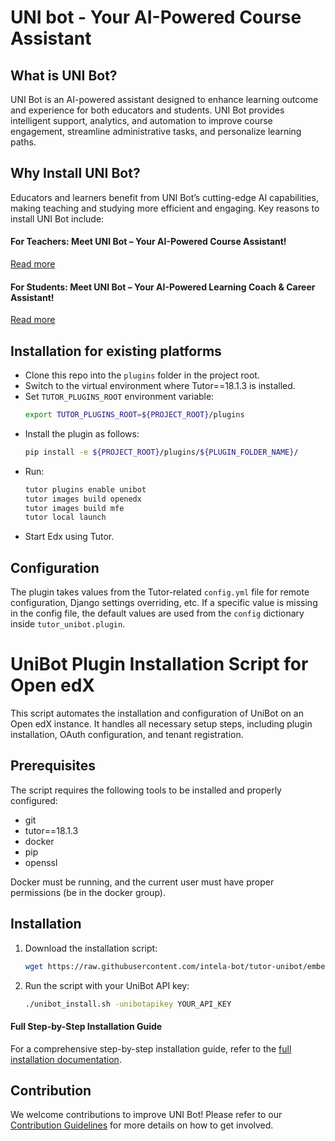# UNI bot - Your AI-Powered Course Assistant

## What is UNI Bot?
UNI Bot is an AI-powered assistant designed to enhance learning outcome and experience for both educators and students. 
UNI Bot provides intelligent support, analytics, and automation to improve course engagement, streamline administrative tasks, and personalize learning paths.

## Why Install UNI Bot?
Educators and learners benefit from UNI Bot’s cutting-edge AI capabilities, making teaching and studying more efficient and engaging. Key reasons to install UNI Bot include:

#### **For Teachers: Meet UNI Bot – Your AI-Powered Course Assistant!**
[Read more](https://github.com/intela-bot/tutor-unibot/blob/main/INFO/About.md#for-teachers-meet-uni-bot--your-ai-powered-course-assistant)


#### **For Students: Meet UNI Bot – Your AI-Powered Learning Coach & Career Assistant!**
[Read more](https://github.com/intela-bot/tutor-unibot/blob/main/INFO/About.md#for-students-meet-uni-bot--your-ai-powered-learning-coach--career-assistant)

## Installation for existing platforms

- Clone this repo into the `plugins` folder in the project root.
- Switch to the virtual environment where Tutor==18.1.3 is installed.
- Set `TUTOR_PLUGINS_ROOT` environment variable:
  ```bash
  export TUTOR_PLUGINS_ROOT=${PROJECT_ROOT}/plugins
  ```
- Install the plugin as follows:
  ```bash
  pip install -e ${PROJECT_ROOT}/plugins/${PLUGIN_FOLDER_NAME}/
  ```
- Run:
  ```bash
  tutor plugins enable unibot
  tutor images build openedx
  tutor images build mfe
  tutor local launch
  ```
- Start Edx using Tutor.

## Configuration

The plugin takes values from the Tutor-related `config.yml` file for remote configuration, Django settings overriding, etc. If a specific value is missing in the config file, the default values are used from the `config` dictionary inside `tutor_unibot.plugin`.

# UniBot Plugin Installation Script for Open edX

This script automates the installation and configuration of UniBot on an Open edX instance. It handles all necessary setup steps, including plugin installation, OAuth configuration, and tenant registration.

## Prerequisites

The script requires the following tools to be installed and properly configured:

- git
- tutor==18.1.3
- docker
- pip
- openssl

Docker must be running, and the current user must have proper permissions (be in the docker group).

## Installation

1. Download the installation script:
   ```bash
   wget https://raw.githubusercontent.com/intela-bot/tutor-unibot/embedded_widget_in_instructor_tab/unibot_install.sh && chmod +x unibot_install.sh
   ```

2. Run the script with your UniBot API key:
   ```bash
   ./unibot_install.sh -unibotapikey YOUR_API_KEY
   ```

#### Full Step-by-Step Installation Guide
For a comprehensive step-by-step installation guide, refer to the [full installation documentation](https://github.com/intela-bot/tutor-unibot/blob/main/INFO/Install%20step%20by%20step.md#unibot-plugin-for-open-edx).


## Contribution
We welcome contributions to improve UNI Bot! Please refer to our [Contribution Guidelines](https://github.com/intela-bot/tutor-unibot/blob/main/INFO/contributing.md#contributor-covenant-code-of-conduct) for more details on how to get involved.


